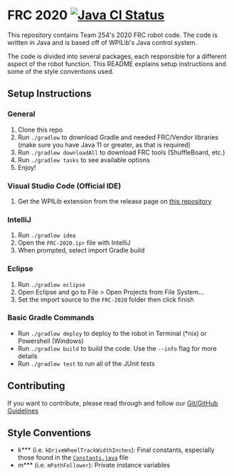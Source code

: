 # FRC 2020 [![Java CI Status](https://github.com/Team254/FRC-2020/workflows/Java%20CI/badge.svg)](https://github.com/Team254/FRC-2020/actions?query=workflow%3A%22Java+CI%22)

This repository contains Team 254's 2020 FRC robot code. The code is written in Java and is based off of WPILib's Java control system.

The code is divided into several packages, each responsible for a different aspect of the robot function. This README explains setup instructions and some of the style conventions used.

## Setup Instructions

### General
1. Clone this repo
1. Run `./gradlew` to download Gradle and needed FRC/Vendor libraries (make sure you have Java 11 or greater, as that is required)
1. Run `./gradlew downloadAll` to download FRC tools (ShuffleBoard, etc.)
1. Run `./gradlew tasks` to see available options
1. Enjoy!

### Visual Studio Code (Official IDE)
1. Get the WPILib extension from the release page on [this repository](https://github.com/wpilibsuite/allwpilib/releases/latest)

### IntelliJ
1. Run `./gradlew idea`
1. Open the `FRC-2020.ipr` file with IntelliJ
1. When prompted, select import Gradle build

### Eclipse
1. Run `./gradlew eclipse`
1. Open Eclipse and go to File > Open Projects from File System...
1. Set the import source to the `FRC-2020` folder then click finish

### Basic Gradle Commands
* Run `./gradlew deploy` to deploy to the robot in Terminal (*nix) or Powershell (Windows)
* Run `./gradlew build` to build the code.  Use the `--info` flag for more details
* Run `./gradlew test` to run all of the JUnit tests

## Contributing
If you want to contribute, please read through and follow our [Git/GitHub Guidelines](https://docs.google.com/document/d/1rKXeu22YsvUeNNz-hYNwZQrswdEakMEXfHOcoO6NcO4/edit?usp=sharing)
	
## Style Conventions
- k*** (i.e. `kDriveWheelTrackWidthInches`): Final constants, especially those found in the [`Constants.java`](src/main/java/com/team254/frc2020/Constants.java) file
- m*** (i.e. `mPathFollower`): Private instance variables
